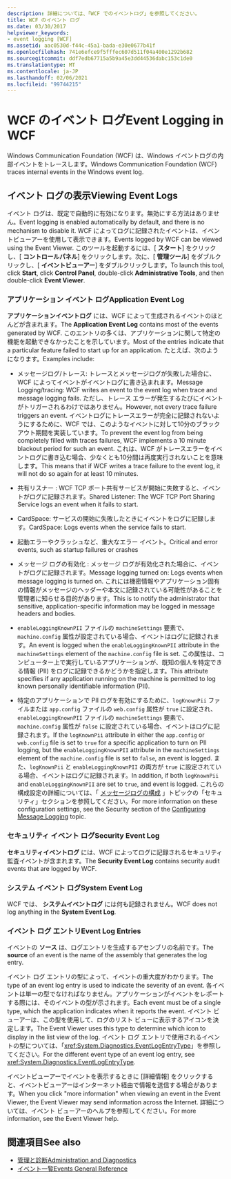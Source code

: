 ```yaml
---
description: 詳細については、「WCF でのイベントログ」を参照してください。
title: WCF のイベント ログ
ms.date: 03/30/2017
helpviewer_keywords:
- event logging [WCF]
ms.assetid: aac0530d-f44c-45a1-bada-e30e0677b41f
ms.openlocfilehash: 741e6efce9f5fffec607d511f04a400e1292b682
ms.sourcegitcommit: ddf7edb67715a5b9a45e3dd44536dabc153c1de0
ms.translationtype: MT
ms.contentlocale: ja-JP
ms.lasthandoff: 02/06/2021
ms.locfileid: "99744215"
---
```

# <a name="event-logging-in-wcf"></a><span data-ttu-id="a6603-103">WCF のイベント ログ</span><span class="sxs-lookup"><span data-stu-id="a6603-103">Event Logging in WCF</span></span>

<span data-ttu-id="a6603-104">Windows Communication Foundation (WCF) は、Windows イベントログの内部イベントをトレースします。</span><span class="sxs-lookup"><span data-stu-id="a6603-104">Windows Communication Foundation (WCF) traces internal events in the Windows event log.</span></span>  
  
## <a name="viewing-event-logs"></a><span data-ttu-id="a6603-105">イベント ログの表示</span><span class="sxs-lookup"><span data-stu-id="a6603-105">Viewing Event Logs</span></span>  

 <span data-ttu-id="a6603-106">イベント ログは、既定で自動的に有効になります。無効にする方法はありません。</span><span class="sxs-lookup"><span data-stu-id="a6603-106">Event logging is enabled automatically by default, and there is no mechanism to disable it.</span></span> <span data-ttu-id="a6603-107">WCF によってログに記録されたイベントは、イベントビューアーを使用して表示できます。</span><span class="sxs-lookup"><span data-stu-id="a6603-107">Events logged by WCF can be viewed using the Event Viewer.</span></span> <span data-ttu-id="a6603-108">このツールを起動するには、[ **スタート**] をクリックし、[ **コントロールパネル**] をクリックします。次に、[ **管理ツール**] をダブルクリックし、[ **イベントビューアー**] をダブルクリックします。</span><span class="sxs-lookup"><span data-stu-id="a6603-108">To launch this tool, click **Start**, click **Control Panel**, double-click **Administrative Tools**, and then double-click **Event Viewer**.</span></span>  
  
### <a name="application-event-log"></a><span data-ttu-id="a6603-109">アプリケーション イベント ログ</span><span class="sxs-lookup"><span data-stu-id="a6603-109">Application Event Log</span></span>  

 <span data-ttu-id="a6603-110">**アプリケーションイベントログ** には、WCF によって生成されるイベントのほとんどが含まれます。</span><span class="sxs-lookup"><span data-stu-id="a6603-110">The **Application Event Log** contains most of the events generated by WCF.</span></span> <span data-ttu-id="a6603-111">このエントリの多くは、アプリケーションに関して特定の機能を起動できなかったことを示しています。</span><span class="sxs-lookup"><span data-stu-id="a6603-111">Most of the entries indicate that a particular feature failed to start up for an application.</span></span> <span data-ttu-id="a6603-112">たとえば、次のようになります。</span><span class="sxs-lookup"><span data-stu-id="a6603-112">Examples include:</span></span>  
  
- <span data-ttu-id="a6603-113">メッセージログ/トレース: トレースとメッセージログが失敗した場合に、WCF によってイベントがイベントログに書き込まれます。</span><span class="sxs-lookup"><span data-stu-id="a6603-113">Message Logging/tracing: WCF writes an event to the event log when trace and message logging fails.</span></span> <span data-ttu-id="a6603-114">ただし、トレース エラーが発生するたびにイベントがトリガーされるわけではありません。</span><span class="sxs-lookup"><span data-stu-id="a6603-114">However, not every trace failure triggers an event.</span></span> <span data-ttu-id="a6603-115">イベントログにトレースエラーが完全に記録されないようにするために、WCF では、このようなイベントに対して10分のブラックアウト期間を実装しています。</span><span class="sxs-lookup"><span data-stu-id="a6603-115">To prevent the event log from being completely filled with traces failures, WCF implements a 10 minute blackout period for such an event.</span></span> <span data-ttu-id="a6603-116">これは、WCF がトレースエラーをイベントログに書き込む場合、少なくとも10分間は再度実行されないことを意味します。</span><span class="sxs-lookup"><span data-stu-id="a6603-116">This means that if WCF writes a trace failure to the event log, it will not do so again for at least 10 minutes.</span></span>  
  
- <span data-ttu-id="a6603-117">共有リスナー : WCF TCP ポート共有サービスが開始に失敗すると、イベントがログに記録されます。</span><span class="sxs-lookup"><span data-stu-id="a6603-117">Shared Listener: The WCF TCP Port Sharing Service logs an event when it fails to start.</span></span>  
  
- <span data-ttu-id="a6603-118">CardSpace: サービスの開始に失敗したときにイベントをログに記録します。</span><span class="sxs-lookup"><span data-stu-id="a6603-118">CardSpace: Logs events when the service fails to start.</span></span>  
  
- <span data-ttu-id="a6603-119">起動エラーやクラッシュなど、重大なエラー イベント。</span><span class="sxs-lookup"><span data-stu-id="a6603-119">Critical and error events, such as startup failures or crashes</span></span>  
  
- <span data-ttu-id="a6603-120">メッセージ ログの有効化 : メッセージ ログが有効化された場合に、イベントがログに記録されます。</span><span class="sxs-lookup"><span data-stu-id="a6603-120">Message logging turned on: Logs events when message logging is turned on.</span></span> <span data-ttu-id="a6603-121">これには機密情報やアプリケーション固有の情報がメッセージのヘッダーや本文に記録されている可能性があることを管理者に知らせる目的があります。</span><span class="sxs-lookup"><span data-stu-id="a6603-121">This is to notify the administrator that sensitive, application-specific information may be logged in message headers and bodies.</span></span>  
  
- <span data-ttu-id="a6603-122">`enableLoggingKnownPII` ファイルの `machineSettings` 要素で、`machine.config` 属性が設定されている場合、イベントはログに記録されます。</span><span class="sxs-lookup"><span data-stu-id="a6603-122">An event is logged when the `enableLoggingKnownPII` attribute in the `machineSettings` element of the `machine.config` file is set.</span></span> <span data-ttu-id="a6603-123">この属性は、コンピューター上で実行しているアプリケーションが、既知の個人を特定できる情報 (PII) をログに記録できるかどうかを指定します。</span><span class="sxs-lookup"><span data-stu-id="a6603-123">This attribute specifies if any application running on the machine is permitted to log known personally identifiable information (PII).</span></span>  
  
- <span data-ttu-id="a6603-124">特定のアプリケーションで PII ログを有効にするために、`logKnownPii` ファイルまたは `app.config` ファイルの `web.config` 属性が `true` に設定され、`enableLoggingKnownPII` ファイルの `machineSettings` 要素で、`machine.config` 属性が `false` に設定されている場合、イベントはログに記録されます。</span><span class="sxs-lookup"><span data-stu-id="a6603-124">If the `logKnownPii` attribute in either the `app.config` or `web.config` file is set to `true` for a specific application to turn on PII logging, but the `enableLoggingKnownPII` attribute in the `machineSettings` element of the `machine.config` file is set to `false`, an event is logged.</span></span> <span data-ttu-id="a6603-125">また、`logKnownPii` と `enableLoggingKnownPII` の両方が `true` に設定されている場合、イベントはログに記録されます。</span><span class="sxs-lookup"><span data-stu-id="a6603-125">In addition, if both `logKnownPii` and `enableLoggingKnownPII` are set to `true`, and event is logged.</span></span> <span data-ttu-id="a6603-126">これらの構成設定の詳細については、「 [メッセージログの構成](../configuring-message-logging.md) 」トピックの「セキュリティ」セクションを参照してください。</span><span class="sxs-lookup"><span data-stu-id="a6603-126">For more information on these configuration settings, see the Security section of the [Configuring Message Logging](../configuring-message-logging.md) topic.</span></span>  
  
### <a name="security-event-log"></a><span data-ttu-id="a6603-127">セキュリティ イベント ログ</span><span class="sxs-lookup"><span data-stu-id="a6603-127">Security Event Log</span></span>  

 <span data-ttu-id="a6603-128">**セキュリティイベントログ** には、WCF によってログに記録されるセキュリティ監査イベントが含まれます。</span><span class="sxs-lookup"><span data-stu-id="a6603-128">The **Security Event Log** contains security audit events that are logged by WCF.</span></span>  
  
### <a name="system-event-log"></a><span data-ttu-id="a6603-129">システム イベント ログ</span><span class="sxs-lookup"><span data-stu-id="a6603-129">System Event Log</span></span>  

 <span data-ttu-id="a6603-130">WCF では、 **システムイベントログ** には何も記録されません。</span><span class="sxs-lookup"><span data-stu-id="a6603-130">WCF does not log anything in the **System Event Log**.</span></span>  
  
### <a name="event-log-entries"></a><span data-ttu-id="a6603-131">イベント ログ エントリ</span><span class="sxs-lookup"><span data-stu-id="a6603-131">Event Log Entries</span></span>  

 <span data-ttu-id="a6603-132">イベントの **ソース** は、ログエントリを生成するアセンブリの名前です。</span><span class="sxs-lookup"><span data-stu-id="a6603-132">The **source** of an event is the name of the assembly that generates the log entry.</span></span>  
  
 <span data-ttu-id="a6603-133">イベント ログ エントリの型によって、イベントの重大度がわかります。</span><span class="sxs-lookup"><span data-stu-id="a6603-133">The type of an event log entry is used to indicate the severity of an event.</span></span> <span data-ttu-id="a6603-134">各イベントは単一の型でなければなりません。アプリケーションがイベントをレポートする際には、そのイベントの型が示されます。</span><span class="sxs-lookup"><span data-stu-id="a6603-134">Each event must be of a single type, which the application indicates when it reports the event.</span></span> <span data-ttu-id="a6603-135">イベント ビューアーは、この型を使用して、ログのリスト ビューに表示するアイコンを決定します。</span><span class="sxs-lookup"><span data-stu-id="a6603-135">The Event Viewer uses this type to determine which icon to display in the list view of the log.</span></span> <span data-ttu-id="a6603-136">イベント ログ エントリで使用されるイベントの型については、「<xref:System.Diagnostics.EventLogEntryType>」を参照してください。</span><span class="sxs-lookup"><span data-stu-id="a6603-136">For the different event type of an event log entry, see <xref:System.Diagnostics.EventLogEntryType>.</span></span>  
  
 <span data-ttu-id="a6603-137">イベントビューアーでイベントを表示するときに [詳細情報] をクリックすると、イベントビューアーはインターネット経由で情報を送信する場合があります。</span><span class="sxs-lookup"><span data-stu-id="a6603-137">When you click "more information" when viewing an event in the Event Viewer, the Event Viewer may send information across the Internet.</span></span> <span data-ttu-id="a6603-138">詳細については、イベント ビューアーのヘルプを参照してください。</span><span class="sxs-lookup"><span data-stu-id="a6603-138">For more information, see the Event Viewer help.</span></span>  
  
## <a name="see-also"></a><span data-ttu-id="a6603-139">関連項目</span><span class="sxs-lookup"><span data-stu-id="a6603-139">See also</span></span>

- [<span data-ttu-id="a6603-140">管理と診断</span><span class="sxs-lookup"><span data-stu-id="a6603-140">Administration and Diagnostics</span></span>](../index.md)
- [<span data-ttu-id="a6603-141">イベント一覧</span><span class="sxs-lookup"><span data-stu-id="a6603-141">Events General Reference</span></span>](events-general-reference.md)
